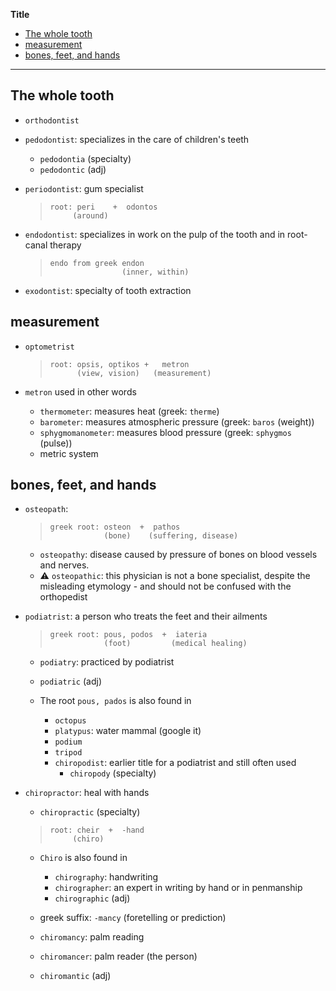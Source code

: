 **Title**

- [The whole tooth](#the-whole-tooth)
- [measurement](#measurement)
- [bones, feet, and hands](#bones-feet-and-hands)

---

## The whole tooth

- `orthodontist`
- `pedodontist`: specializes in the care of children's teeth

  - `pedodontia` (specialty)
  - `pedodontic` (adj)

- `periodontist`: gum specialist

  > ```
  > root: peri    +  odontos
  >      (around)
  > ```

- `endodontist`: specializes in work on the pulp of the tooth and in root-canal therapy

  > ```
  > endo from greek endon
  >                 (inner, within)
  > ```

- `exodontist`: specialty of tooth extraction

## measurement

- `optometrist`

  > ```
  > root: opsis, optikos +   metron
  >       (view, vision)   (measurement)
  > ```

- `metron` used in other words
  - `thermometer`: measures heat (greek: `therme`)
  - `barometer`: measures atmospheric pressure (greek: `baros` (weight))
  - `sphygmomanometer`: measures blood pressure (greek: `sphygmos` (pulse))
  - metric system

## bones, feet, and hands

- `osteopath`:

  > ```
  > greek root: osteon  +  pathos
  >             (bone)    (suffering, disease)
  > ```

  - `osteopathy`: disease caused by pressure of bones on blood vessels and nerves.
  - ⚠️ `osteopathic`: this physician is not a bone specialist, despite the misleading etymology - and should not be confused with the orthopedist

- `podiatrist`: a person who treats the feet and their ailments

  > ```
  > greek root: pous, podos  +  iateria
  >             (foot)         (medical healing)
  > ```

  - `podiatry`: practiced by podiatrist
  - `podiatric` (adj)

  - The root `pous, pados` is also found in
    - `octopus`
    - `platypus`: water mammal (google it)
    - `podium`
    - `tripod`
    - `chiropodist`: earlier title for a podiatrist and still often used
      - `chiropody` (specialty)

- `chiropractor`: heal with hands

  - `chiropractic` (specialty)

  > ```
  > root: cheir  +  -hand
  >      (chiro)
  > ```

  - `Chiro` is also found in

    - `chirography`: handwriting
    - `chirographer`: an expert in writing by hand or in penmanship
    - `chirographic` (adj)

  - greek suffix: `-mancy` (foretelling or prediction)
  - `chiromancy`: palm reading
  - `chiromancer`: palm reader (the person)
  - `chiromantic` (adj)
